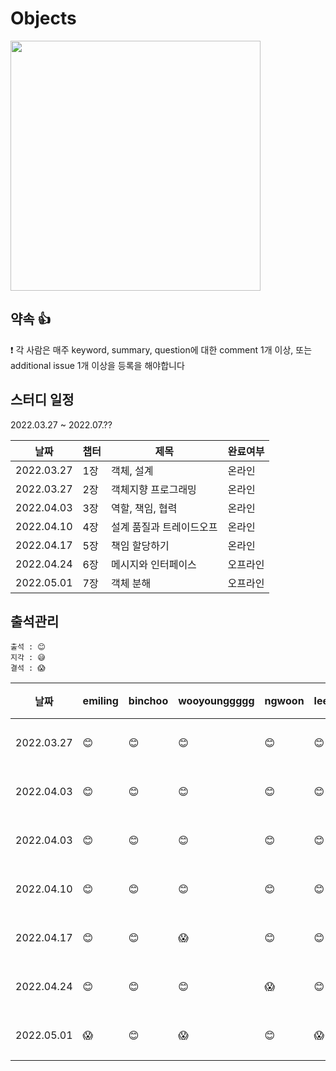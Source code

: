 # Objects

<img src="http://image.yes24.com/goods/74219491/XL" width="400"/>

## 약속 👍
❗ 각 사람은 매주 keyword, summary, question에 대한 comment 1개 이상, 또는 additional issue 1개 이상을 등록을 해야합니다

## 스터디 일정
2022.03.27 ~ 2022.07.??

|날짜|챕터|제목|완료여부|
|------|---|---|---|
|2022.03.27|1장|객체, 설계|온라인|
|2022.03.27|2장|객체지향 프로그래밍|온라인|
|2022.04.03|3장|역할, 책임, 협력|온라인|
|2022.04.10|4장|설계 품질과 트레이드오프|온라인|
|2022.04.17|5장|책임 할당하기|온라인|
|2022.04.24|6장|메시지와 인터페이스|오프라인|
|2022.05.01|7장|객체 분해|오프라인|


## 출석관리

```
출석 : 😊
지각 : 😅
결석 : 😱
```

|날짜|emiling|binchoo|wooyounggggg|ngwoon|leejaeseung|jasonyoo1995|비고|
|------|---|---|---|---|---|---|---|
|2022.03.27|😊|😊|😊|😊|😊|-|온라인|
|2022.04.03|😊|😊|😊|😊|😊|-|온라인|
|2022.04.03|😊|😊|😊|😊|😊|-|온라인|
|2022.04.10|😊|😊|😊|😊|😊|-|온라인|
|2022.04.17|😊|😊|😱|😊|😊|-|온라인|
|2022.04.24|😊|😊|😊|😱|😊|-|온라인|
|2022.05.01|😱|😊|😱|😊|😱|😊|온라인|
